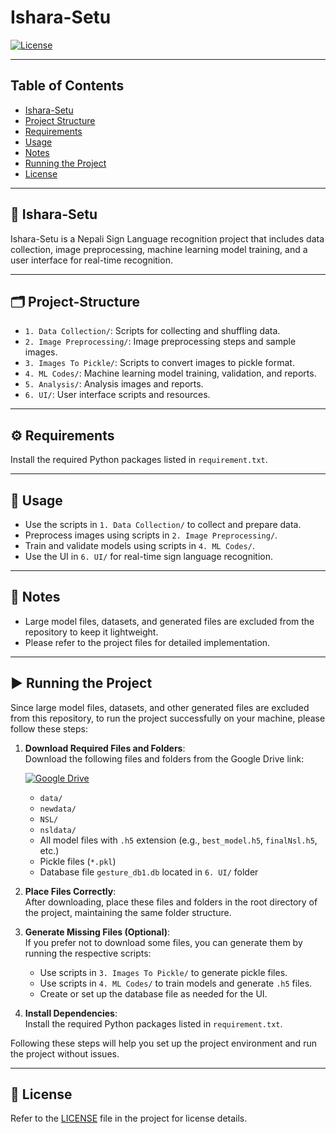 # Ishara-Setu

[![License](https://img.shields.io/badge/license-MIT-green.svg)](LICENSE)

---

## Table of Contents

- [Ishara-Setu](##ishara-setu)
- [Project Structure](##Project-Structure)
- [Requirements](##requirements)
- [Usage](###usage)
- [Notes](##notes)
- [Running the Project](##running-the-project)
- [License](##license)

---

## 📘 Ishara-Setu

Ishara-Setu is a Nepali Sign Language recognition project that includes data collection, image preprocessing, machine learning model training, and a user interface for real-time recognition.

---

## 🗂️ Project-Structure

- `1. Data Collection/`: Scripts for collecting and shuffling data.
- `2. Image Preprocessing/`: Image preprocessing steps and sample images.
- `3. Images To Pickle/`: Scripts to convert images to pickle format.
- `4. ML Codes/`: Machine learning model training, validation, and reports.
- `5. Analysis/`: Analysis images and reports.
- `6. UI/`: User interface scripts and resources.

---

## ⚙️ Requirements

Install the required Python packages listed in `requirement.txt`.

---

## 🚀 Usage

- Use the scripts in `1. Data Collection/` to collect and prepare data.
- Preprocess images using scripts in `2. Image Preprocessing/`.
- Train and validate models using scripts in `4. ML Codes/`.
- Use the UI in `6. UI/` for real-time sign language recognition.

---

## 📝 Notes

- Large model files, datasets, and generated files are excluded from the repository to keep it lightweight.
- Please refer to the project files for detailed implementation.

---

## ▶️ Running the Project

Since large model files, datasets, and other generated files are excluded from this repository, to run the project successfully on your machine, please follow these steps:

1. **Download Required Files and Folders**:  
   Download the following files and folders from the Google Drive link:

   [![Google Drive](https://img.shields.io/badge/Google%20Drive-Folder-blue?logo=google-drive&style=for-the-badge)](https://drive.google.com/drive/folders/1ciFBrT-N5Nv-2_vOE9Pn9AEoF-0mjy4r?usp=sharing)

   - `data/`
   - `newdata/`
   - `NSL/`
   - `nsldata/`
   - All model files with `.h5` extension (e.g., `best_model.h5`, `finalNsl.h5`, etc.)
   - Pickle files (`*.pkl`)
   - Database file `gesture_db1.db` located in `6. UI/` folder

2. **Place Files Correctly**:  
   After downloading, place these files and folders in the root directory of the project, maintaining the same folder structure.

3. **Generate Missing Files (Optional)**:  
   If you prefer not to download some files, you can generate them by running the respective scripts:

   - Use scripts in `3. Images To Pickle/` to generate pickle files.
   - Use scripts in `4. ML Codes/` to train models and generate `.h5` files.
   - Create or set up the database file as needed for the UI.

4. **Install Dependencies**:  
   Install the required Python packages listed in `requirement.txt`.

Following these steps will help you set up the project environment and run the project without issues.

---

## 📄 License

Refer to the [LICENSE](LICENSE) file in the project for license details.
